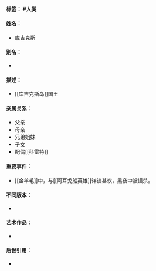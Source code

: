 #### 标签： #人类
#### 姓名：
- 库吉克斯
#### 别名：
- 
#### 描述：
- [[库吉克斯岛]]国王
#### 亲属关系：
- 父亲
- 母亲
- 兄弟姐妹
- 子女
- 配偶[[科雷特]]
#### 重要事件：
- [[金羊毛]]中，与[[阿耳戈船英雄]]详谈甚欢，黑夜中被误杀。
#### 不同版本：
- 
#### 艺术作品：
- 
#### 后世引用：
- 